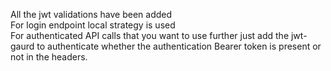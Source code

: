 
All the jwt validations have been added<br />
For login endpoint local strategy is used<br />
For authenticated API calls that you want to use further just add the jwt-gaurd to authenticate whether the authentication Bearer token is present or not in the headers.
